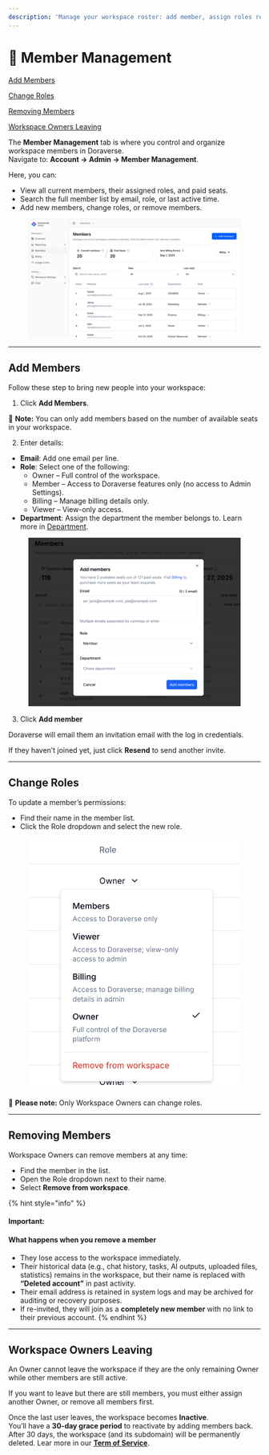 ```yaml
---
description: 'Manage your workspace roster: add member, assign roles remove members.'
---
```


# 👤 Member Management

[Add Members](member-management.md#add-members)

[Change Roles](member-management.md#change-roles)

[Removing Members](member-management.md#removing-members)

[Workspace Owners Leaving](member-management.md#workspace-owners-leaving)

The **Member Management** tab is where you control and organize workspace members in Doraverse.\
Navigate to: **Account → Admin → Member Management**.

Here, you can:

* View all current members, their assigned roles, and paid seats.
* Search the full member list by email, role, or last active time.
* Add new members, change roles, or remove members.

<figure><img src=".gitbook/assets/Member Management.png" alt=""><figcaption></figcaption></figure>

***

## Add Members

Follow these step to bring new people into your workspace:

1. Click **Add Members**.

📌 **Note:** You can only add members based on the number of available seats in your workspace.

2. Enter details:

* **Email**: Add one email per line.
* **Role**: Select one of the following:
  * Owner – Full control of the workspace.
  * Member – Access to Doraverse features only (no access to Admin Settings).
  * Billing – Manage billing details only.
  * Viewer – View-only access.
* **Department**: Assign the department the member belongs to. Learn more in [Department](https://help.doraverse.com/jp/settings/branding-setting/department).

<figure><img src=".gitbook/assets/Screenshot 2025-10-04 at 22.13.29.png" alt=""><figcaption></figcaption></figure>

3. Click **Add member**

Doraverse will email them an invitation email with the log in credentials.&#x20;

If they haven’t joined yet, just click **Resend** to send another invite.

***

## Change Roles

To update a member’s permissions:

* Find their name in the member list.
* Click the Role dropdown and select the new role.

<figure><img src=".gitbook/assets/Change role.png" alt=""><figcaption></figcaption></figure>

📌 **Please note:** Only Workspace Owners can change roles.

***

## Removing Members

Workspace Owners can remove members at any time:

* Find the member in the list.
* Open the Role dropdown next to their name.
* Select **Remove from workspace**.

{% hint style="info" %}
#### Important:

#### What happens when you remove a member

* They lose access to the workspace immediately.
* Their historical data (e.g., chat history, tasks, AI outputs, uploaded files, statistics) remains in the workspace, but their name is replaced with **“Deleted account”** in past activity.
* Their email address is retained in system logs and may be archived for auditing or recovery purposes.
* If re-invited, they will join as a **completely new member** with no link to their previous account.
{% endhint %}

***

## Workspace Owners Leaving

An Owner cannot leave the workspace if they are the only remaining Owner while other members are still active.

If you want to leave but there are still members, you must either assign another Owner, or remove all members first.

Once the last user leaves, the workspace becomes **Inactive**.\
You’ll have a **30-day grace period** to reactivate by adding members back. After 30 days, the workspace (and its subdomain) will be permanently deleted. Lear more in our [**Term of Service**](https://doraverse.com/article/jp/term-of-service).

